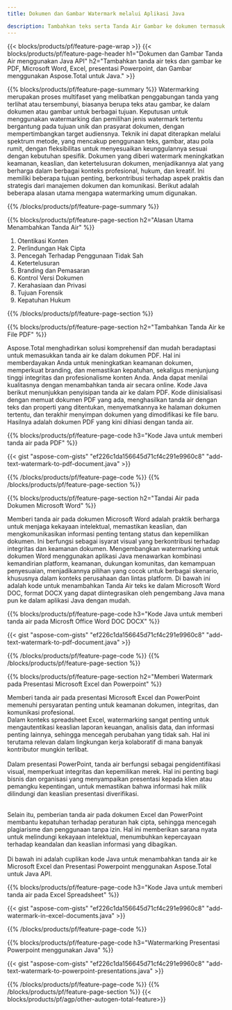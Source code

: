 ```yaml
---
title: Dokumen dan Gambar Watermark melalui Aplikasi Java

description: Tambahkan teks serta Tanda Air Gambar ke dokumen termasuk Microsoft Word, Excel, PowerPoint, PDF, dan Gambar melalui aplikasi Java Anda. Tambahkan tanda air teks atau gambar gratis secara online melalui aplikasi.
---
```


{{< blocks/products/pf/feature-page-wrap >}}
{{< blocks/products/pf/feature-page-header h1="Dokumen dan Gambar Tanda Air menggunakan Java API" h2="Tambahkan tanda air teks dan gambar ke PDF, Microsoft Word, Excel, presentasi Powerpoint, dan Gambar menggunakan Aspose.Total untuk Java." >}}

{{% blocks/products/pf/feature-page-summary %}}
Watermarking merupakan proses multifaset yang melibatkan penggabungan tanda yang terlihat atau tersembunyi, biasanya berupa teks atau gambar, ke dalam dokumen atau gambar untuk berbagai tujuan. Keputusan untuk menggunakan watermarking dan pemilihan jenis watermark tertentu bergantung pada tujuan unik dan prasyarat dokumen, dengan mempertimbangkan target audiensnya. Teknik ini dapat diterapkan melalui spektrum metode, yang mencakup penggunaan teks, gambar, atau pola rumit, dengan fleksibilitas untuk menyesuaikan keunggulannya sesuai dengan kebutuhan spesifik. Dokumen yang diberi watermark meningkatkan keamanan, keaslian, dan ketertelusuran dokumen, menjadikannya alat yang berharga dalam berbagai konteks profesional, hukum, dan kreatif. Ini memiliki beberapa tujuan penting, berkontribusi terhadap aspek praktis dan strategis dari manajemen dokumen dan komunikasi. Berikut adalah beberapa alasan utama mengapa watermarking umum digunakan.

{{% /blocks/products/pf/feature-page-summary  %}}

{{% blocks/products/pf/feature-page-section  h2="Alasan Utama Menambahkan Tanda Air" %}}

1. Otentikasi Konten
1. Perlindungan Hak Cipta
1. Pencegah Terhadap Penggunaan Tidak Sah
1. Ketertelusuran
1. Branding dan Pemasaran
1. Kontrol Versi Dokumen
1. Kerahasiaan dan Privasi
1. Tujuan Forensik
1. Kepatuhan Hukum

{{% /blocks/products/pf/feature-page-section %}}

{{% blocks/products/pf/feature-page-section  h2="Tambahkan Tanda Air ke File PDF" %}}

Aspose.Total menghadirkan solusi komprehensif dan mudah beradaptasi untuk memasukkan tanda air ke dalam dokumen PDF. Hal ini memberdayakan Anda untuk meningkatkan keamanan dokumen, memperkuat branding, dan memastikan kepatuhan, sekaligus menjunjung tinggi integritas dan profesionalisme konten Anda. Anda dapat menilai kualitasnya dengan menambahkan tanda air secara online. Kode Java berikut menunjukkan penyisipan tanda air ke dalam PDF. Kode diinisialisasi dengan memuat dokumen PDF yang ada, menghasilkan tanda air dengan teks dan properti yang ditentukan, menyematkannya ke halaman dokumen tertentu, dan terakhir menyimpan dokumen yang dimodifikasi ke file baru. Hasilnya adalah dokumen PDF yang kini dihiasi dengan tanda air.

{{% blocks/products/pf/feature-page-code h3="Kode Java untuk memberi tanda air pada PDF" %}}

{{< gist "aspose-com-gists" "ef226c1da156645d71cf4c291e9960c8" "add-text-watermark-to-pdf-document.java" >}}

{{% /blocks/products/pf/feature-page-code  %}}
{{% /blocks/products/pf/feature-page-section %}}

{{% blocks/products/pf/feature-page-section  h2="Tandai Air pada Dokumen Microsoft Word" %}}

Memberi tanda air pada dokumen Microsoft Word adalah praktik berharga untuk menjaga kekayaan intelektual, memastikan keaslian, dan mengkomunikasikan informasi penting tentang status dan kepemilikan dokumen. Ini berfungsi sebagai isyarat visual yang berkontribusi terhadap integritas dan keamanan dokumen. Mengembangkan watermarking untuk dokumen Word menggunakan aplikasi Java menawarkan kombinasi kemandirian platform, keamanan, dukungan komunitas, dan kemampuan penyesuaian, menjadikannya pilihan yang cocok untuk berbagai skenario, khususnya dalam konteks perusahaan dan lintas platform. Di bawah ini adalah kode untuk menambahkan Tanda Air teks ke dalam Microsoft Word DOC, format DOCX yang dapat diintegrasikan oleh pengembang Java mana pun ke dalam aplikasi Java dengan mudah.

{{% blocks/products/pf/feature-page-code h3="Kode Java untuk memberi tanda air pada Microsft Office Word DOC DOCX" %}}

{{< gist "aspose-com-gists" "ef226c1da156645d71cf4c291e9960c8" "add-text-watermark-to-pdf-document.java" >}}

{{% /blocks/products/pf/feature-page-code  %}}
{{% /blocks/products/pf/feature-page-section %}}


{{% blocks/products/pf/feature-page-section  h2="Memberi Watermark pada Presentasi Microsoft Excel dan Powerpoint" %}}

Memberi tanda air pada presentasi Microsoft Excel dan PowerPoint memenuhi persyaratan penting untuk keamanan dokumen, integritas, dan komunikasi profesional. <br />
Dalam konteks spreadsheet Excel, watermarking sangat penting untuk mengautentikasi keaslian laporan keuangan, analisis data, dan informasi penting lainnya, sehingga mencegah perubahan yang tidak sah. Hal ini terutama relevan dalam lingkungan kerja kolaboratif di mana banyak kontributor mungkin terlibat. 
<br /><br />
Dalam presentasi PowerPoint, tanda air berfungsi sebagai pengidentifikasi visual, memperkuat integritas dan kepemilikan merek. Hal ini penting bagi bisnis dan organisasi yang menyampaikan presentasi kepada klien atau pemangku kepentingan, untuk memastikan bahwa informasi hak milik dilindungi dan keaslian presentasi diverifikasi. <br /><br />

Selain itu, pemberian tanda air pada dokumen Excel dan PowerPoint membantu kepatuhan terhadap peraturan hak cipta, sehingga mencegah plagiarisme dan penggunaan tanpa izin. Hal ini memberikan sarana nyata untuk melindungi kekayaan intelektual, menumbuhkan kepercayaan terhadap keandalan dan keaslian informasi yang dibagikan.<br /><br />
Di bawah ini adalah cuplikan kode Java untuk menambahkan tanda air ke Microsoft Excel dan Presentasi Powerpoint menggunakan Aspose.Total untuk Java API.

{{% blocks/products/pf/feature-page-code h3="Kode Java untuk memberi tanda air pada Excel Spreadsheet" %}}

{{< gist "aspose-com-gists" "ef226c1da156645d71cf4c291e9960c8" "add-watermark-in-excel-documents.java" >}}

{{% /blocks/products/pf/feature-page-code  %}}

{{% blocks/products/pf/feature-page-code h3="Watermarking Presentasi Powerpoint menggunakan Java" %}}

{{< gist "aspose-com-gists" "ef226c1da156645d71cf4c291e9960c8" "add-text-watermark-to-powerpoint-presentations.java" >}}

{{% /blocks/products/pf/feature-page-code  %}}
{{% /blocks/products/pf/feature-page-section %}}
{{< blocks/products/pf/agp/other-autogen-total-feature>}}